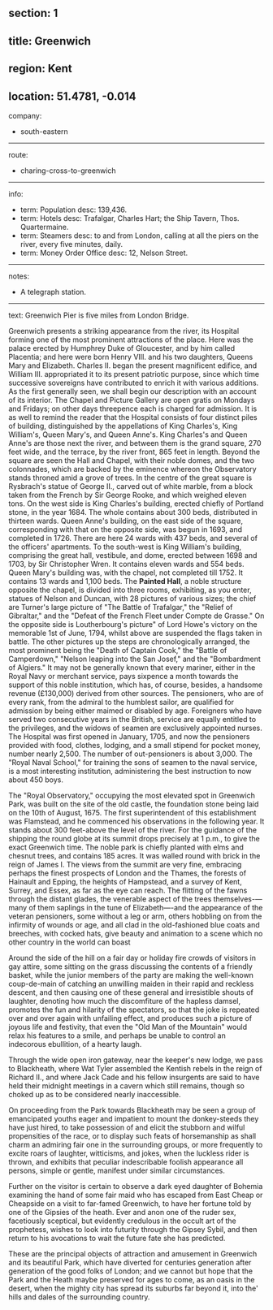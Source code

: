 section: 1
----
title: Greenwich
----
region: Kent
----
location: 51.4781, -0.014
----
company:
- south-eastern
----
route:
- charing-cross-to-greenwich
----
info:
- term: Population
  desc: 139,436.
- term: Hotels
  desc: Trafalgar, Charles Hart; the Ship Tavern, Thos. Quartermaine.
- term: Steamers
  desc: to and from London, calling at all the piers on the river, every five minutes, daily.
- term: Money Order Office
  desc: 12, Nelson Street.
----
notes:
- A telegraph station.
----
text: Greenwich Pier is five miles from London Bridge.

Greenwich presents a striking appearance from the river, its Hospital forming one of the most prominent attractions of the place. Here was the palace erected by Humphrey Duke of Gloucester, and by him called Placentia; and here were born Henry VIII. and his two daughters, Queens Mary and Elizabeth. Charles II. began the present magnificent edifice, and William III. appropriated it to its present patriotic purpose, since which time successive sovereigns have contributed to enrich it with various additions. As the first generally seen, we shall begin our description with an account of its interior. The Chapel and Picture Gallery are open gratis on Mondays and Fridays; on other days threepence each is charged for admission. It is as well to remind the reader that the Hospital consists of four distinct piles of building, distinguished by the appellations of King Charles's, King William's, Queen Mary's, and Queen Anne's. King Charles's and Queen Anne's are those next the river, and between them is the grand square, 270 feet wide, and the terrace, by the river front, 865 feet in length. Beyond the square are seen the Hall and Chapel, with their noble domes, and the two colonnades, which are backed by the eminence whereon the Observatory stands throned amid a grove of trees. In the centre of the great square is Rysbrach's statue of George II., carved out of white marble, from a block taken from the French by Sir George Rooke, and which weighed eleven tons. On the west side is King Charles's building, erected chiefly of Portland stone, in the year 1684. The whole contains about 300 beds, distributed in thirteen wards. Queen Anne's building, on the east side of the square, corresponding with that on the opposite side, was begun in 1693, and completed in 1726. There are here 24 wards with 437 beds, and several of the officers' apartments. To the south-west is King William's building, comprising the great hall, vestibule, and dome, erected between 1698 and 1703, by Sir Christopher Wren. It contains eleven wards and 554 beds. Queen Mary's building was, with the chapel, not completed till 1752. It contains 13 wards and 1,100 beds. The **Painted Hall**, a noble structure opposite the chapel, is divided into three rooms, exhibiting, as you enter, statues of Nelson and Duncan, with 28 pictures of various sizes; the chief are Turner's large picture of "The Battle of Trafalgar," the "Relief of Gibraltar," and the "Defeat of the French Fleet under Compte de Grasse." On the opposite side is Loutherbourg's picture" of Lord Howe's victory on the memorable 1st of June, 1794, whilst above are suspended the flags taken in battle. The other pictures up the steps are chronologically arranged, the most prominent being the "Death of Captain Cook," the "Battle of Camperdown," "Nelson leaping into the San Josef," and the "Bombardment of Algiers." It may not be generally known that every mariner, either in the Royal Navy or merchant service, pays sixpence a month towards the support of this noble institution, which has, of course, besides, a handsome revenue (£130,000) derived from other sources. The pensioners, who are of every rank, from the admiral to the humblest sailor, are qualified for admission by being either maimed or disabled by age. Foreigners who have served two consecutive years in the British, service are equally entitled to the privileges, and the widows of seamen are exclusively appointed nurses. The Hospital was first opened in January, 1705, and now the pensioners provided with food, clothes, lodging, and a small stipend for pocket money, number nearly 2,500. The number of out-pensioners is about 3,000. The "Royal Naval School," for training the sons of seamen to the naval service, is a most interesting institution, administering the best instruction to now about 450 boys.

The "Royal Observatory," occupying the most elevated spot in Greenwich Park, was built on the site of the old castle, the foundation stone being laid on the 10th of August, 1675. The first superintendent of this establishment was Flamstead, and he commenced his observations in the following year. It stands about 300 feet-above the level of the river. For the guidance of the shipping the round globe at its summit drops precisely at 1 p.m., to give the exact Greenwich time. The noble park is chiefly planted with elms and chesnut trees, and contains 185 acres. It was walled round with brick in the reign of James I. The views from the summit are very fine, embracing perhaps the finest prospects of London and the Thames, the forests of Hainault and Epping, the heights of Hampstead, and a survey of Kent, Surrey, and Essex, as far as the eye can reach. The flitting of the fawns through the distant glades, the venerable aspect of the trees themselves-—many of them saplings in the tune of Elizabeth—-and the appearance of the veteran pensioners, some without a leg or arm, others hobbling on from the infirmity of wounds or age, and all clad in the old-fashioned blue coats and breeches, with cocked hats, give beauty and animation to a scene which no other country in the world can boast

Around the side of the hill on a fair day or holiday fire crowds of visitors in gay attire, some sitting on the grass discussing the contents of a friendly basket, while the junior members of the party are making the well-known coup-de-main of catching an unwilling maiden in their rapid and reckless descent, and then causing one of these general and irresistible shouts of laughter, denoting how much the discomfiture of the hapless damsel, promotes the fun and hilarity of the spectators, so that the joke is repeated over and over again with unfailing effect, and produces such a picture of joyous life and festivity, that even the "Old Man of the Mountain" would relax his features to a smile, and perhaps be unable to control an indecorous ebullition, of a hearty laugh.

Through the wide open iron gateway, near the keeper's new lodge, we pass to Blackheath, where Wat Tyler assembled the Kentish rebels in the reign of Richard II., and where Jack Cade and his fellow insurgents are said to have held their midnight meetings in a cavern which still remains, though so choked up as to be considered nearly inaccessible.

On proceeding from the Park towards Blackheath may be seen a group of emancipated youths eager and impatient to mount the donkey-steeds they have just hired, to take possession of and elicit the stubborn and wilful propensities of the race, or to display such feats of horsemanship as shall charm an admiring fair one in the surrounding groups, or more frequently to excite roars of laughter, witticisms, and jokes, when the luckless rider is thrown, and exhibits that peculiar indescribable foolish appearance all persons, simple or gentle, manifest under similar circumstances.

Further on the visitor is certain to observe a dark eyed daughter of Bohemia examining the hand of some fair maid who has escaped from East Cheap or Cheapside on a visit to far-famed Greenwich, to have her fortune told by one of the Gipsies of the heath. Ever and anon one of the ruder sex, facetiously sceptical, but evidently credulous in the occult art of the prophetess, wishes to look into futurity through the Gipsey Sybil, and then return to his avocations to wait the future fate she has predicted.

These are the principal objects of attraction and amusement in Greenwich and its beautiful Park, which have diverted for centuries generation after generation of the good folks of London; and we cannot but hope that the Park and the Heath maybe preserved for ages to come, as an oasis in the desert, when the mighty city has spread its suburbs far beyond it, into the' hills and dales of the surrounding country.
